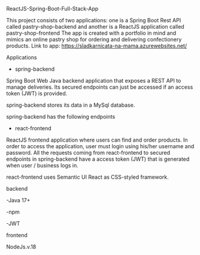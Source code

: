 ReactJS-Spring-Boot-Full-Stack-App

This project consists of two applications: one is a Spring Boot Rest API called pastry-shop-backend and another is a ReactJS application called pastry-shop-frontend
The app is created with a portfolio in mind and mimics an online pastry shop for ordering and delivering confectionery products.
Link to app: https://sladkarnicata-na-mama.azurewebsites.net/

Applications

- spring-backend

Spring Boot Web Java backend application that exposes a REST API to manage deliveries. Its secured endpoints can just be accessed if an access token (JWT) is provided.

spring-backend stores its data in a MySql database.

spring-backend has the following endpoints

- react-frontend

ReactJS frontend application where users can find and order products. In order to access the application, user must login using his/her username and password. All the requests coming from react-frontend to secured endpoints in spring-backend have a access token (JWT) that is generated when user / business logs in.

react-frontend uses Semantic UI React as CSS-styled framework.

backend

-Java 17+

-npm

-JWT

frontend

NodeJs.v.18

